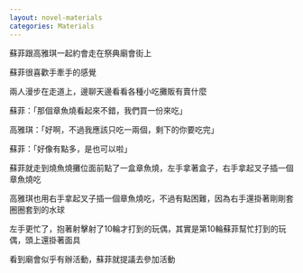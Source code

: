 ```yaml
---
layout: novel-materials
categories: Materials
---
```


蘇菲跟高雅琪一起約會走在祭典廟會街上  

蘇菲很喜歡手牽手的感覺  

兩人漫步在走道上，邊聊天邊看看各種小吃攤販有賣什麼  

蘇菲：「那個章魚燒看起來不錯，我們買一份來吃」  

高雅琪：「好啊，不過我應該只吃一兩個，剩下的你要吃完」  

蘇菲：「好像有點多，是也可以啦」  

蘇菲就走到燒魚燒攤位面前點了一盒章魚燒，左手拿著盒子，右手拿起叉子插一個章魚燒吃  

高雅琪也用右手拿起叉子插一個章魚燒吃，不過有點困難，因為右手還掛著剛剛套圈圈套到的水球  

左手更忙了，抱著射擊射了10輪才打到的玩偶，其實是第10輪蘇菲幫忙打到的玩偶，頭上還掛著面具

看到廟會似乎有辦活動，蘇菲就提議去參加活動
